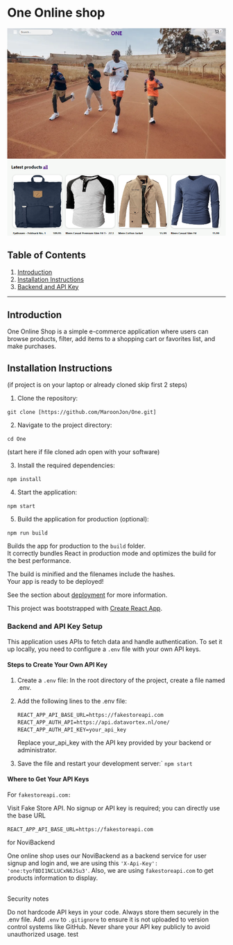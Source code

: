 # One Online shop
![app screenshot](./screenshot.png)

## Table of Contents
1. [Introduction](#introduction)
2. [Installation Instructions](#installation-instructions)
3. [Backend and API Key](#backend-and-api-key)

---

## Introduction
One Online Shop is a simple e-commerce application where users can browse products, filter, add items to a shopping cart or favorites list, and make purchases.

## Installation Instructions

(if project is on your laptop or already cloned skip first 2 steps)

1. Clone the repository: 

`git clone [https://github.com/MaroonJon/One.git]`

2. Navigate to the project directory: 

`cd One`

(start here if file cloned adn open with your software)

3. Install the required dependencies:
 
`npm install`

4. Start the application:

`npm start`

5. Build the application for production (optional):

`npm run build`

Builds the app for production to the `build` folder.\
It correctly bundles React in production mode and optimizes the build for the best performance.

The build is minified and the filenames include the hashes.\
Your app is ready to be deployed!

See the section about [deployment](https://facebook.github.io/create-react-app/docs/deployment) for more information.


This project was bootstrapped with [Create React App](https://github.com/facebook/create-react-app).

### Backend and API Key Setup

This application uses APIs to fetch data and handle authentication. To set it up locally, you need to configure a `.env` file with your own API keys.

#### Steps to Create Your Own API Key
1. Create a `.env` file:
    In the root directory of the project, create a file named .env.
2. Add the following lines to the .env file:

   `REACT_APP_API_BASE_URL=https://fakestoreapi.com`
   `REACT_APP_AUTH_API=https://api.datavortex.nl/one/`
   `REACT_APP_AUTH_API_KEY=your_api_key`

   Replace your_api_key with the API key provided by your backend or administrator.


3. Save the file and restart your development server:\`
`npm start`

#### Where to Get Your API Keys
For `fakestoreapi.com:`

Visit Fake Store API.  No signup or API key is required; you can directly use the base URL

`REACT_APP_API_BASE_URL=https://fakestoreapi.com`

for NoviBackend 

One online shop uses our NoviBackend as a backend service for user signup and login and, we are using this `'X-Api-Key': 'one:tyofBDI1NCLUCxN6JSu3'`.
Also, we are using `fakestoreapi.com` to get products information to display.

\
Security notes 

Do not hardcode API keys in your code. Always store them securely in the .env file.
Add `.env` to `.gitignore` to ensure it is not uploaded to version control systems like GitHub.
Never share your API key publicly to avoid unauthorized usage. test